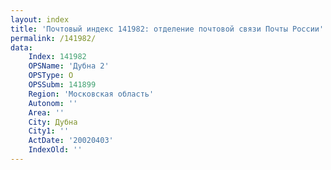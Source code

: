 ```yaml
---
layout: index
title: 'Почтовый индекс 141982: отделение почтовой связи Почты России'
permalink: /141982/
data:
    Index: 141982
    OPSName: 'Дубна 2'
    OPSType: О
    OPSSubm: 141899
    Region: 'Московская область'
    Autonom: ''
    Area: ''
    City: Дубна
    City1: ''
    ActDate: '20020403'
    IndexOld: ''
---
```

